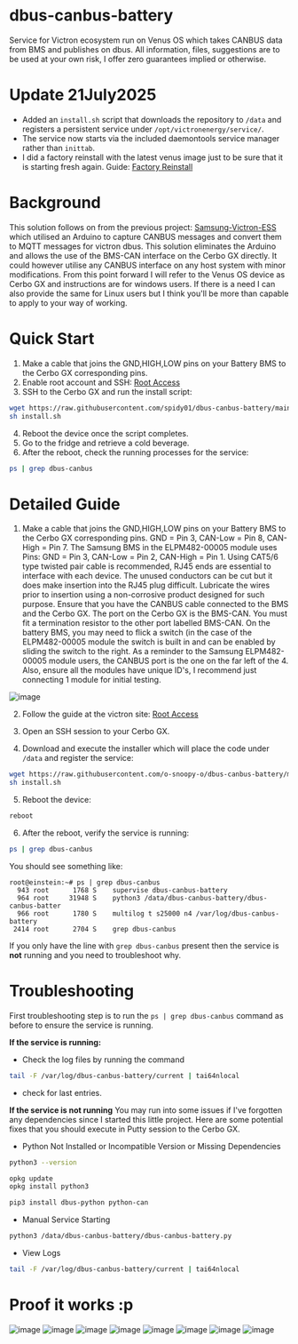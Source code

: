 # dbus-canbus-battery
Service for Victron ecosystem run on Venus OS which takes CANBUS data from BMS and publishes on dbus.
All information, files, suggestions are to be used at your own risk, I offer zero guarantees implied or otherwise.

# Update 21July2025
* Added an `install.sh` script that downloads the repository to `/data` and registers
  a persistent service under `/opt/victronenergy/service/`.
* The service now starts via the included daemontools service manager rather than `inittab`.
* I did a factory reinstall with the latest venus image just to be sure that it is starting fresh again. Guide: [Factory Reinstall](https://www.victronenergy.com/media/pg/Cerbo_GX/en/reset-to-factory-defaults-and-venus-os-reinstall.html)


# Background
This solution follows on from the previous project: [Samsung-Victron-ESS](https://github.com/o-snoopy-o/Samsung-Victron-ESS) which utilised an Arduino to capture CANBUS messages and convert them to MQTT messages for victron dbus. This solution eliminates the Arduino and allows the use of the BMS-CAN interface on the Cerbo GX directly. It could however utilise any CANBUS interface on any host system with minor modifications.
From this point forward I will refer to the Venus OS device as Cerbo GX and instructions are for windows users. If there is a need I can also provide the same for Linux users but I think you'll be more than capable to apply to your way of working.



# Quick Start
1) Make a cable that joins the GND,HIGH,LOW pins on your Battery BMS to the Cerbo GX corresponding pins.
2) Enable root account and SSH: [Root Access](https://www.victronenergy.com/live/ccgx:root_access)
3) SSH to the Cerbo GX and run the install script:
```bash
wget https://raw.githubusercontent.com/spidy01/dbus-canbus-battery/main/install.sh -O install.sh
sh install.sh
```
4) Reboot the device once the script completes.
5) Go to the fridge and retrieve a cold beverage.
6) After the reboot, check the running processes for the service:
```bash
ps | grep dbus-canbus
```




# Detailed Guide
1) Make a cable that joins the GND,HIGH,LOW pins on your Battery BMS to the Cerbo GX corresponding pins. GND = Pin 3, CAN-Low = Pin 8, CAN-High = Pin 7. The Samsung BMS in the ELPM482-00005 module uses Pins: GND = Pin 3, CAN-Low = Pin 2, CAN-High = Pin 1. Using CAT5/6 type twisted pair cable is recommended, RJ45 ends are essential to interface with each device. The unused conductors can be cut but it does make insertion into the RJ45 plug difficult. Lubricate the wires prior to insertion using a non-corrosive product designed for such purpose.
Ensure that you have the CANBUS cable connected to the BMS and the Cerbo GX. The port on the Cerbo GX is the BMS-CAN. You must fit a termination resistor to the other port labelled BMS-CAN. On the battery BMS, you may need to flick a switch (in the case of the ELPM482-00005 module the switch is built in and can be enabled by sliding the switch to the right. As a reminder to the Samsung ELPM482-00005 module users, the CANBUS port is the one on the far left of the 4. Also, ensure all the modules have unique ID's, I recommend just connecting 1 module for initial testing.

![image](https://github.com/user-attachments/assets/4ad995dc-184f-4d3c-8e2b-2dd06780d1b7)


2) Follow the guide at the victron site: [Root Access](https://www.victronenergy.com/live/ccgx:root_access)


3) Open an SSH session to your Cerbo GX.
4) Download and execute the installer which will place the code under `/data` and register the service:
```bash
wget https://raw.githubusercontent.com/o-snoopy-o/dbus-canbus-battery/main/install.sh -O install.sh
sh install.sh
```
5) Reboot the device:
```bash
reboot
```
6) After the reboot, verify the service is running:
```bash
ps | grep dbus-canbus
```
You should see something like:

```
root@einstein:~# ps | grep dbus-canbus
  943 root      1768 S    supervise dbus-canbus-battery
  964 root     31948 S    python3 /data/dbus-canbus-battery/dbus-canbus-batter
  966 root      1780 S    multilog t s25000 n4 /var/log/dbus-canbus-battery
 2414 root      2704 S    grep dbus-canbus
```

If you only have the line with `grep dbus-canbus` present then the service is **not** running and you need to troubleshoot why.

# Troubleshooting
First troubleshooting step is to run the `ps | grep dbus-canbus` command as before to ensure the service is running.

**If the service is running:**
- Check the log files by running the command
```bash
tail -F /var/log/dbus-canbus-battery/current | tai64nlocal
```
- check for last entries.

**If the service is not running**
You may run into some issues if I've forgotten any dependencies since I started this little project.
Here are some potential fixes that you should execute in Putty session to the Cerbo GX.

- Python Not Installed or Incompatible Version or Missing Dependencies
```bash
python3 --version
```
```bash
opkg update
opkg install python3
```
```bash
pip3 install dbus-python python-can
```
- Manual Service Starting
```bash
python3 /data/dbus-canbus-battery/dbus-canbus-battery.py
```
- View Logs
```bash
tail -F /var/log/dbus-canbus-battery/current | tai64nlocal
```

# Proof it works :p

![image](https://github.com/user-attachments/assets/80d5c3f2-5052-40a4-8ed3-e2d0ea1e4bf4)
![image](https://github.com/user-attachments/assets/beb02c80-8f72-4fdd-8ef7-7365b3495645)
![image](https://github.com/user-attachments/assets/46888c65-252f-4079-a506-c6ce832cfb14)
![image](https://github.com/user-attachments/assets/d34bb176-06cc-490a-acb8-ef9160207b34)
![image](https://github.com/user-attachments/assets/5ea51a8b-ee6d-4f20-82be-af132e9a9c5b)
![image](https://github.com/user-attachments/assets/6ea3afe3-e531-41ab-941d-b9d1e1be15e6)
![image](https://github.com/user-attachments/assets/c97a0518-9934-4166-92b9-d643666b80d4)
![image](https://github.com/user-attachments/assets/ac5b8bcd-f5f9-442a-aa10-56ca6c4768ac)










